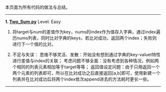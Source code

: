 本页面为所有代码的做法与总结。


---
**1. [Two_Sum.py]()**      Level: Easy
      

1. 将target与num的差值作为key，nums的index作为值存入字典，通过index遍历nums列表，同时比对字典的keys，若比对成功，返回两个index；失败则进行下一个值的比对。


2. 不足与失误：
   思维不够灵活、发散：开始没有想到通过字典的key-valuet特性进行差值与index的关联；
   考虑问题不够全面：没有考虑到各种情况，例如两个相同的列表元素相加等于target等等；
   返回值设定问题：由于只用返回一个两个元素的列表即可，所以在比对成功之后直接返回[a,b]即可，使用新建一个列表并在比对成功后将两个index依次append进去的方法耗时更长一些。


---
